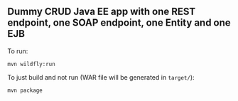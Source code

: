 Dummy CRUD Java EE app with one REST endpoint, one SOAP endpoint, one Entity and one EJB
--

To run:

`mvn wildfly:run`

To just build and not run (WAR file will be generated in `target/`):

`mvn package`